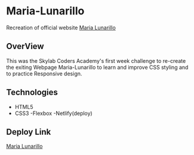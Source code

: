 # Maria-Lunarillo
Recreation of official website [Maria Lunarillo](https://www.marialunarillos.com/)

## OverView
This was the Skylab Coders Academy's first week challenge to re-create the exiting Webpage Maria-Lunarillo to 
learn and improve CSS styling and to practice Responsive design. 

## Technologies
 - HTML5
 - CSS3
 -Flexbox
 -Netlify(deploy)

## Deploy Link

[Maria Lunarillo](https://marialunarillo.netlify.app/)
